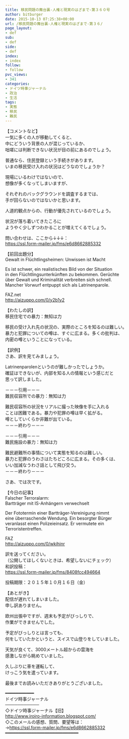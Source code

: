 ```yaml
---
title: 移民問題の舞台裏-人権と現実のはざまで-第３６０号
author: bitburger
date: 2015-10-13 07:25:38+00:00
url: /移民問題の舞台裏-人権と現実のはざまで-第３６/
page_layout:
- def
sub:
- def
side:
- def
index:
- index
follow:
- follow
pvc_views:
- 341
categories:
- ドイツ時事ジャーナル
- 政治
- 生活
tags:
- 実態
- 移民
- 難民
---
```

 

【コメントなど】  
一気に多くの人が移動してくると、  
中にどういう背景の人が混じっているか、  
咄嗟には判断できない状況が目の前にあるのでしょう。

普通なら、住民登録という手続きがあります。  
いまの移民受け入れの状況はどうなのでしょうか？

現場にいるわけではないので、  
想像が多くなってしまいますが、

それぞれのバックグラウンドを調査するまでは、  
手が回らないのではないかと思います。

人道的観点からの、行動が優先されているのでしょう。

状況が落ち着いてきたころに  
ようやく少しずつわかることが増えてくるでしょう。

問い合わせは、ここから↓↓↓：  
<a rel="noopener" href="https://ssl.form-mailer.jp/fms/e6d8662885332" target="_blank">https://ssl.form-mailer.jp/fms/e6d8662885332</a>

  
【前回出題分】  
Gewalt in Flüchtlingsheimen: Unwissen ist Macht

Es ist schwer, ein realistisches Bild von der Situation  
in den Flüchtlingsunterkünften zu bekommen. Gerüchte  
über Gewalt und Kriminalität verbreiten sich schnell.  
Mancher Vorwurf entpuppt sich als Latrinenparole.

FAZ.net  
<a rel="noopener" href="http://aizuppo.com/0/y2b1y2" target="_blank">http://aizuppo.com/0/y2b1y2</a>

【わたしの訳】  
移民住宅での暴力：無知は力

移民の受け入れ先の状況の、実際のところを知るのは難しい。  
暴力と犯罪についての噂は、すぐに広まる。多くの批判は、  
内密の噂ということになっている。

  
【訳例】  
さあ、訳を見てみましょう。

Latrinenparolenというのが難しかったでしょうか。  
確証はできないが、内部を知る人の情報という感じだと  
思って訳しました。

－－－引用－－－  
難民収容所での暴力：無知は力

難民収容所の状況をリアルに撮った映像を手に入れる  
ことは困難である。暴力や犯罪の噂は早く拡がる。  
噂としていくらか非難が出ている。  
－－－終わり－－－

  
－－－引用－－－  
難民施設の暴力：無知は力

難民避難所の事情について実態を知るのは難しい。  
暴力と犯罪のうわさはたちどころに広まる。その多くは、  
いい加減なうわさ話として飛び交う。  
－－－終わり－－－

  
さあ、では次です。

【今日の記事】  
Falscher Terroralarm:  
Bartträger mit IS-Anhängern verwechselt

Der Fototermin einer Bartträger-Vereinigung nimmt  
eine überraschende Wendung. Ein besorgter Bürger  
veranlasst einen Polizeieinsatz. Er vermutete ein  
Terroristentreffen.

FAZ  
<a rel="noopener" href="http://aizuppo.com/0/wkihinr" target="_blank">http://aizuppo.com/0/wkihinr</a>

訳を送ってください。  
（公開してほしくないときは、希望しないにチェック）  
和訳投稿：  
 <a rel="noopener" href="https://ssl.form-mailer.jp/fms/8408fcc494664" target="_blank">https://ssl.form-mailer.jp/fms/8408fcc494664</a>

投稿期限：２０１５年１０月１６日（金）

【あとがき】  
配信が遅れてしまいました。  
申し訳ありません。

欧州出張中ですが、週末も予定がびっしりで、  
作業ができませんでした。

予定がびっしりとは言っても、  
何をしていたかというと、スイスで山登りをしていました。

天気が良くて、3000メートル超からの雲海を  
感激しながら眺めていました。

久しぶりに車を運転して、  
けっこう気を遣っています。

  
最後までお読みいただきありがとうございました。

  
━━━━━━━━━━━  
ドイツ時事ジャーナル  
───────────  
◇ドイツ時事ジャーナル【旧】  
<a rel="noopener" href="http://www.iroiro-information.blogspot.com/" target="_blank">http://www.iroiro-information.blogspot.com/</a>  
◇このメールの感想、質問、要望等は：  
-><a rel="noopener" href="https://ssl.form-mailer.jp/fms/e6d8662885332" target="_blank">https://ssl.form-mailer.jp/fms/e6d8662885332</a>  
━━━━━━━━━━━━━━━━━━━━━━━━━━━━